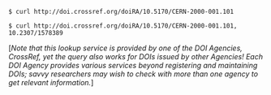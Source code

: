 `$ curl http://doi.crossref.org/doiRA/10.5170/CERN-2000-001.101`

`$ curl http://doi.crossref.org/doiRA/10.5170/CERN-2000-001.101, 10.2307/1578389`

[_Note that this lookup service is provided by one of the DOI Agencies, CrossRef, yet the query also works for DOIs issued by other Agencies!  Each DOI Agency provides various services beyond registering and maintaining DOIs; savvy researchers may wish to check with more than one agency to get relevant information._] 